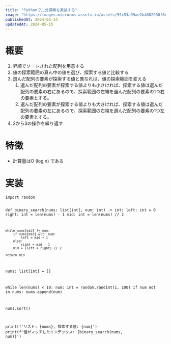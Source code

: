```yaml
---
title: "Pythonで二分探索を実装する"
image: "https://images.microcms-assets.io/assets/99c53a99ae2b4682938f6c435d83e3d9/bdf32d37ceeb488f8e5bda51690dea93/Microsoft-Fluentui-Emoji-3d-Magnifying-Glass-Tilted-Left-3d.1024.png"
publishedAt: 2024-05-14
updatedAt: 2024-05-15
---
```


<h1 id="h9707d3a59a">概要</h1><ol><li>昇順でソートされた配列を用意する</li><li>値の探索範囲の真ん中の値を選び、探索する値と比較する</li><li>選んだ配列の要素が探索する値と異なれば、値の探索範囲を変える<ol><li>選んだ配列の要素が探索する値よりも小さければ、探索する値は選んだ配列の要素の右にあるので、探索範囲の左端を選んだ配列の要素の1つ右の要素とする。</li><li>選んだ配列の要素が探索する値よりも大きければ、探索する値は選んだ配列の要素の左にあるので、探索範囲の右端を選んだ配列の要素の1つ左の要素とする。</li></ol></li><li>2から3の操作を繰り返す</li></ol><h1 id="hdadc0eaacf">特徴</h1><ul><li>計算量はO (log n) である</li></ul><h1 id="h922edff87b">実装</h1><pre><code class="language-python">import random

def binary_search(nums: list[int], num: int) -&gt; int:
    left: int = 0
    right: int = len(nums) - 1
    mid: int = len(nums) // 2

    while nums[mid] != num:
        if nums[mid] &lt; num:
            left = mid + 1
        else:
            right = mid - 1
        mid = (left + right) // 2

    return mid

nums: list[int] = []

while len(nums) &lt; 10:
    num: int = random.randint(1, 100)
    if num not in nums:
        nums.append(num)

nums.sort()

print(f&apos;リスト: {nums}, 探索する値: {num}&apos;)
print(f&apos;値がマッチしたインデックス: {binary_search(nums, num)}&apos;)</code></pre>